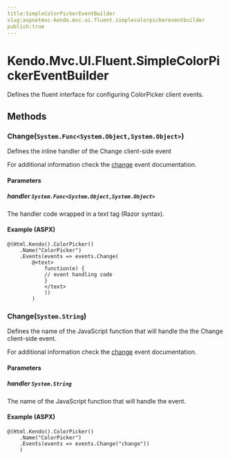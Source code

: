 ```yaml
---
title:SimpleColorPickerEventBuilder
slug:aspnetmvc-kendo.mvc.ui.fluent.simplecolorpickereventbuilder
publish:true
---
```


# Kendo.Mvc.UI.Fluent.SimpleColorPickerEventBuilder
Defines the fluent interface for configuring ColorPicker client events.



## Methods

### Change(`System.Func<System.Object,System.Object>`)
Defines the inline handler of the Change client-side event

For additional information check the [change](/api/web/colorpicker#events-change) event documentation.


#### Parameters

##### handler `System.Func<System.Object,System.Object>`
The handler code wrapped in a text tag (Razor syntax).




#### Example (ASPX)
    @(Html.Kendo().ColorPicker()
        .Name("ColorPicker")
        .Events(events => events.Change(
            @<text>
                function(e) {
                // event handling code
                }
                </text>
                ))
            )


### Change(`System.String`)
Defines the name of the JavaScript function that will handle the the Change client-side event.

For additional information check the [change](/api/web/colorpicker#events-change) event documentation.


#### Parameters

##### handler `System.String`
The name of the JavaScript function that will handle the event.




#### Example (ASPX)
    @(Html.Kendo().ColorPicker()
        .Name("ColorPicker")
        .Events(events => events.Change("change"))
        )




